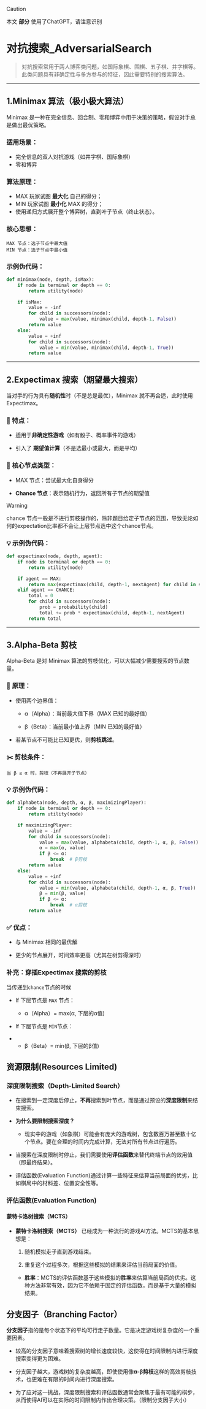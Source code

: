 
> [!caution] 
> 本文 **部分** 使用了ChatGPT，请注意识别

# 对抗搜索_AdversarialSearch


> 对抗搜索常用于两人博弈类问题，如国际象棋、围棋、五子棋、井字棋等。此类问题具有非确定性与多方参与的特征，因此需要特别的搜索算法。

---

## 1.Minimax 算法（极小极大算法）

Minimax 是一种在完全信息、回合制、零和博弈中用于决策的策略，假设对手总是做出最优策略。

###  适用场景：
- 完全信息的双人对抗游戏（如井字棋、国际象棋）
- 零和博弈

### 算法原理：
- MAX 玩家试图 **最大化** 自己的得分；
- MIN 玩家试图 **最小化** MAX 的得分；
- 使用递归方式展开整个博弈树，直到叶子节点（终止状态）。

### 核心思想：
```text
MAX 节点：选子节点中最大值
MIN 节点：选子节点中最小值
````

### 示例伪代码：

```python
def minimax(node, depth, isMax):
    if node is terminal or depth == 0:
        return utility(node)

    if isMax:
        value = -inf
        for child in successors(node):
            value = max(value, minimax(child, depth-1, False))
        return value
    else:
        value = +inf
        for child in successors(node):
            value = min(value, minimax(child, depth-1, True))
        return value
```

---

## 2.Expectimax 搜索（期望最大搜索）

当对手的行为具有**随机性**时（不是总是最优），Minimax 就不再合适，此时使用 Expectimax。

### 🤖 特点：

- 适用于**非确定性游戏**（如有骰子、概率事件的游戏）
    
- 引入了 **期望值计算**（不是选最小或最大，而是平均）
    

### 🧠 核心节点类型：

- MAX 节点：尝试最大化自身得分
    
- **Chance 节点**：表示随机行为，返回所有子节点的期望值

>[!warning] 
>chance 节点一般是不进行剪枝操作的，除非题目给定子节点的范围，导致无论如何的expectation比率都不会让上层节点选中这个chance节点。

### 💡 示例伪代码：

```python
def expectimax(node, depth, agent):
    if node is terminal or depth == 0:
        return utility(node)

    if agent == MAX:
        return max(expectimax(child, depth-1, nextAgent) for child in successors(node))
    elif agent == CHANCE:
        total = 0
        for child in successors(node):
            prob = probability(child)
            total += prob * expectimax(child, depth-1, nextAgent)
        return total
```

---

## 3.Alpha-Beta 剪枝


Alpha-Beta 是对 Minimax 算法的剪枝优化，可以大幅减少需要搜索的节点数量。

### 🧪 原理：

- 使用两个边界值：
    
    - α（Alpha）：当前最大值下界（MAX 已知的最好值）
        
    - β（Beta）：当前最小值上界（MIN 已知的最好值）
        
- 若某节点不可能比已知更优，则**剪枝跳过**。
    

### ✂️ 剪枝条件：

```text
当 β ≤ α 时，剪枝（不再展开子节点）
```

### 💡 示例伪代码：

```python
def alphabeta(node, depth, α, β, maximizingPlayer):
    if node is terminal or depth == 0:
        return utility(node)

    if maximizingPlayer:
        value = -inf
        for child in successors(node):
            value = max(value, alphabeta(child, depth-1, α, β, False))
            α = max(α, value)
            if β <= α:
                break  # β剪枝
        return value
    else:
        value = +inf
        for child in successors(node):
            value = min(value, alphabeta(child, depth-1, α, β, True))
            β = min(β, value)
            if β <= α:
                break  # α剪枝
        return value
```

### ✅ 优点：

- 与 Minimax 相同的最优解
    
- 更少的节点展开，时间效率更高（尤其在树剪得深时）

### 补充：穿插Expectimax 搜索的剪枝

当传递到`chance`节点的时候

- If 下层节点是 `MAX` 节点：
	
	- α（Alpha）= max(α, 下层的α值)

- If 下层节点是 `MIN`节点：
- 
	- β（Beta）= min(β, 下层的β值)



## 资源限制(Resources Limited)

### 深度限制搜索（Depth-Limited Search）

- 在搜索到一定深度后停止，**不再**搜索到叶节点，而是通过预设的**深度限制**来结束搜索。
  
- **为什么要限制搜索深度？**
    - 现实中的游戏（如象棋）可能会有庞大的游戏树，包含数百万甚至数十亿个节点。要在合理的时间内完成计算，无法对所有节点进行遍历。
  
- 当搜索在深度限制时停止，我们需要使用**评估函数**来替代终端节点的效用值（即最终结果）。
  
- 评估函数(Evaluation Function)通过计算一些特征来估算当前局面的优劣，比如棋局中的材料差、位置安全性等。


### 评估函数(Evaluation Function)
#### 蒙特卡洛树搜索（MCTS）

- **蒙特卡洛树搜索（MCTS）** 已经成为一种流行的游戏AI方法。MCTS的基本思想是：
    
    1. 随机模拟走子直到游戏结束。
        
    2. 重复这个过程多次，根据这些模拟的结果来评估当前局面的价值。
        
    - **胜率**：MCTS的评估函数基于这些模拟的**胜率**来估算当前局面的优劣。这种方法非常有效，因为它不依赖于固定的评估函数，而是基于大量的模拟结果。


## 分支因子（Branching Factor）

**分支因子**指的是每个状态下的平均可行走子数量。它是决定游戏树复杂度的一个重要因素。

- 较高的分支因子意味着搜索树的增长速度较快，这使得在时间限制内进行深度搜索变得更为困难。

- 分支因子越大，游戏树的复杂度越高，即使使用像**α-β剪枝**这样的高效剪枝技术，也更难在有限的时间内进行深度搜索。

- 为了应对这一挑战，深度限制搜索和评估函数通常会聚焦于最有可能的棋步，从而使得AI可以在实际的时间限制内作出合理决策。（限制分支因子大小）